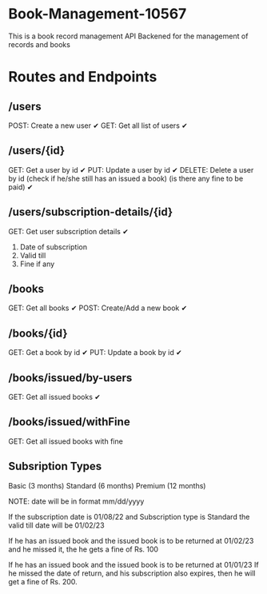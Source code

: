 # Book-Management-10567

This is a book record management API Backened for the management of records and books

# Routes and Endpoints

## /users

POST: Create a new user ✔
GET: Get all list of users ✔

## /users/{id}

GET: Get a user by id ✔
PUT: Update a user by id ✔
DELETE: Delete a user by id (check if he/she still has an issued a book) (is there any fine to be paid) ✔

## /users/subscription-details/{id}

GET: Get user subscription details ✔

1. Date of subscription
2. Valid till
3. Fine if any

## /books

GET: Get all books ✔
POST: Create/Add a new book ✔

## /books/{id}

GET: Get a book by id ✔
PUT: Update a book by id ✔

## /books/issued/by-users

GET: Get all issued books ✔

## /books/issued/withFine

<!-- TODO TASK -->

GET: Get all issued books with fine

## Subsription Types

Basic (3 months)
Standard (6 months)
Premium (12 months)

NOTE: date will be in format mm/dd/yyyy

If the subscription date is 01/08/22
and Subscription type is Standard
the valid till date will be 01/02/23

If he has an issued book and the issued book is to
be returned at 01/02/23 and he missed it, the he gets a fine of Rs. 100

If he has an issued book and the issued book is to be returned at 01/01/23
If he missed the date of return, and his subscription also expires, then he will get a fine of Rs. 200.
